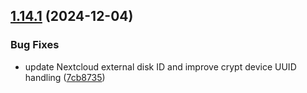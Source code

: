 ## [1.14.1](https://github.com/arpanrec/home-lab/compare/1.14.0...1.14.1) (2024-12-04)


### Bug Fixes

* update Nextcloud external disk ID and improve crypt device UUID handling ([7cb8735](https://github.com/arpanrec/home-lab/commit/7cb8735be71b0a7d76b2b14736bf56fac9efa678))
